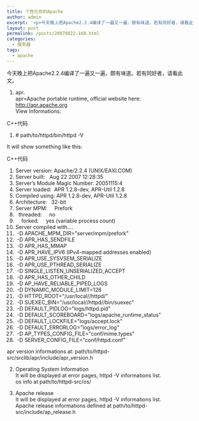 ```yaml
---
title: 个性化你的Apache
author: admin
excerpt: '<p>今天晚上把Apache2.2.4编译了一遍又一遍，颇有味道。若有同好者，请看此文。</p>'
layout: post
permalink: /posts/20070822-160.html
categories:
  - 服务器
tags:
  - apache
---
```

今天晚上把Apache2.2.4编译了一遍又一遍，颇有味道。若有同好者，请看此文。

1. apr.  
apr=Apache portable runtime, official website here: http://apr.apache.org  
View Informations:

<div class="codeText">
  <div class="codeHead">
    C++代码
  </div>
  
  <ol class="dp-cpp">
    <li class="alt">
      <span><span class="preprocessor">#&nbsp;path/to/httpd/bin/httpd&nbsp;-V</span><span>&nbsp;&nbsp;</span></span>
    </li>
  </ol>
</div>

It will show something like this:

<div class="codeText">
  <div class="codeHead">
    C++代码
  </div>
  
  <ol class="dp-cpp">
    <li class="alt">
      <span><span>Server&nbsp;version:&nbsp;Apache/2.2.4&nbsp;(UNIX/EAXI.COM)&nbsp;&nbsp;</span></span>
    </li>
    <li class="">
      <span>Server&nbsp;built:&nbsp;&nbsp;&nbsp;Aug&nbsp;22&nbsp;2007&nbsp;12:28:35&nbsp;&nbsp;</span>
    </li>
    <li class="alt">
      <span>Server&#8217;s&nbsp;Module&nbsp;Magic&nbsp;Number:&nbsp;20051115:4&nbsp;&nbsp;</span>
    </li>
    <li class="">
      <span>Server&nbsp;loaded:&nbsp;&nbsp;APR&nbsp;1.2.8-dev,&nbsp;APR-Util&nbsp;1.2.8&nbsp;&nbsp;</span>
    </li>
    <li class="alt">
      <span>Compiled&nbsp;<span class="keyword">using</span><span>:&nbsp;APR&nbsp;1.2.8-dev,&nbsp;APR-Util&nbsp;1.2.8&nbsp;&nbsp;</span></span>
    </li>
    <li class="">
      <span>Architecture:&nbsp;&nbsp;&nbsp;32-bit&nbsp;&nbsp;</span>
    </li>
    <li class="alt">
      <span>Server&nbsp;MPM:&nbsp;&nbsp;&nbsp;&nbsp;&nbsp;Prefork&nbsp;&nbsp;</span>
    </li>
    <li class="">
      <span>&nbsp;&nbsp;threaded:&nbsp;&nbsp;&nbsp;&nbsp;&nbsp;no&nbsp;&nbsp;</span>
    </li>
    <li class="alt">
      <span>&nbsp;&nbsp;&nbsp;&nbsp;forked:&nbsp;&nbsp;&nbsp;&nbsp;&nbsp;yes&nbsp;(variable&nbsp;process&nbsp;count)&nbsp;&nbsp;</span>
    </li>
    <li class="">
      <span>Server&nbsp;compiled&nbsp;with&#8230;.&nbsp;&nbsp;</span>
    </li>
    <li class="alt">
      <span>&nbsp;-D&nbsp;APACHE_MPM_DIR=<span class="string">"server/mpm/prefork"</span><span>&nbsp;&nbsp;</span></span>
    </li>
    <li class="">
      <span>&nbsp;-D&nbsp;APR_HAS_SENDFILE&nbsp;&nbsp;</span>
    </li>
    <li class="alt">
      <span>&nbsp;-D&nbsp;APR_HAS_MMAP&nbsp;&nbsp;</span>
    </li>
    <li class="">
      <span>&nbsp;-D&nbsp;APR_HAVE_IPV6&nbsp;(IPv4-mapped&nbsp;addresses&nbsp;enabled)&nbsp;&nbsp;</span>
    </li>
    <li class="alt">
      <span>&nbsp;-D&nbsp;APR_USE_SYSVSEM_SERIALIZE&nbsp;&nbsp;</span>
    </li>
    <li class="">
      <span>&nbsp;-D&nbsp;APR_USE_PTHREAD_SERIALIZE&nbsp;&nbsp;</span>
    </li>
    <li class="alt">
      <span>&nbsp;-D&nbsp;SINGLE_LISTEN_UNSERIALIZED_ACCEPT&nbsp;&nbsp;</span>
    </li>
    <li class="">
      <span>&nbsp;-D&nbsp;APR_HAS_OTHER_CHILD&nbsp;&nbsp;</span>
    </li>
    <li class="alt">
      <span>&nbsp;-D&nbsp;AP_HAVE_RELIABLE_PIPED_LOGS&nbsp;&nbsp;</span>
    </li>
    <li class="">
      <span>&nbsp;-D&nbsp;DYNAMIC_MODULE_LIMIT=128&nbsp;&nbsp;</span>
    </li>
    <li class="alt">
      <span>&nbsp;-D&nbsp;HTTPD_ROOT=<span class="string">"/usr/local//httpd/"</span><span>&nbsp;&nbsp;</span></span>
    </li>
    <li class="">
      <span>&nbsp;-D&nbsp;SUEXEC_BIN=<span class="string">"/usr/local//httpd//bin/suexec"</span><span>&nbsp;&nbsp;</span></span>
    </li>
    <li class="alt">
      <span>&nbsp;-D&nbsp;DEFAULT_PIDLOG=<span class="string">"logs/httpd.pid"</span><span>&nbsp;&nbsp;</span></span>
    </li>
    <li class="">
      <span>&nbsp;-D&nbsp;DEFAULT_SCOREBOARD=<span class="string">"logs/apache_runtime_status"</span><span>&nbsp;&nbsp;</span></span>
    </li>
    <li class="alt">
      <span>&nbsp;-D&nbsp;DEFAULT_LOCKFILE=<span class="string">"logs/accept.lock"</span><span>&nbsp;&nbsp;</span></span>
    </li>
    <li class="">
      <span>&nbsp;-D&nbsp;DEFAULT_ERRORLOG=<span class="string">"logs/error_log"</span><span>&nbsp;&nbsp;</span></span>
    </li>
    <li class="alt">
      <span>&nbsp;-D&nbsp;AP_TYPES_CONFIG_FILE=<span class="string">"conf/mime.types"</span><span>&nbsp;&nbsp;</span></span>
    </li>
    <li class="">
      <span>&nbsp;-D&nbsp;SERVER_CONFIG_FILE=<span class="string">"conf/httpd.conf"</span><span>&nbsp;&nbsp;</span></span>
    </li>
  </ol>
</div>

apr version informations at: path/to/httpd-src/srclib/apr/include/apr_version.h

2. Operating System Information  
It will be displayed at error pages, httpd -V informations list.  
os info at path/to/httpd-src/os/

3. Apache release  
It will be displayed at error pages, httpd -V informations list.  
Apache release informations defined at path/to/httpd-src/include/ap_release.h